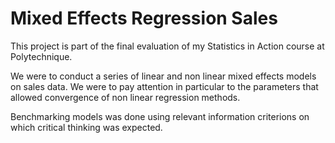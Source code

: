 # Mixed Effects Regression Sales

This project is part of the final evaluation of my Statistics in Action course at Polytechnique.

We were to conduct a series of linear and non linear mixed effects models on sales data. 
We were to pay attention in particular to the parameters that allowed convergence of non linear regression methods. 

Benchmarking models was done using relevant information criterions on which critical thinking was expected.
